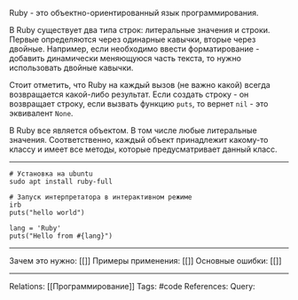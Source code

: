 Ruby - это объектно-ориентированный язык программирования.

В Ruby существует два типа строк: литеральные значения и строки. Первые определяются через одинарные кавычки, вторые через двойные. Например, если необходимо ввести форматирование - добавить динамически меняющуюся часть текста, то нужно использовать двойные кавычки. 

Стоит отметить, что Ruby на каждый вызов (не важно какой) всегда возвращается какой-либо результат. Если создать строку - он возвращает строку, если вызвать функцию `puts`, то вернет `nil` - это эквивалент `None`. 

В Ruby все является объектом. В том числе любые литеральные значения. Соответственно, каждый объект принадлежит какому-то классу и имеет все методы, которые предусматривает данный класс. 

___
```
# Установка на ubuntu
sudo apt install ruby-full

# Запуск интерпретатора в интерактивном режиме
irb
puts("hello world")

lang = 'Ruby'
puts("Hello from #{lang}")

```
___
Зачем это нужно: [[]] 
Примеры применения: [[]] 
Основные ошибки: [[]]
___
Relations: [[Программирование]] 
Tags: #code
References: 
Query: 